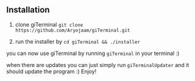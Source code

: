 ## Installation
1. clone giTerminal
`git clone https://github.com/Aryojaam/giTerminal.git`

2. run the installer by
`cd giTerminal && ./installer`

you can now use giTerminal by running `giTerminal` in your terminal :)

when there are updates you can just simply run `giTerminalUpdater` and it should update the program :) Enjoy!
